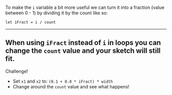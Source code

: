 To make the `i` variable a bit more useful we can turn it into a fraction (value between 0 - 1) by dividing it by the count like so:
```
let iFract = i / count
```
---
When using `iFract` instead of `i` in loops you can change the `count` value and your sketch will still fit.
---
Challenge!
- Set `x1` and `x2` to: `(0.1 + 0.8 * iFract) * width`
- Change around the `count` value and see what happens!